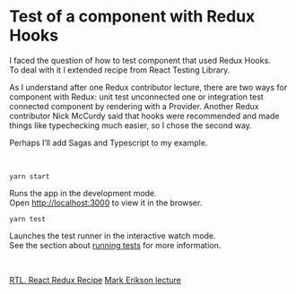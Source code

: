 # Test of a component with Redux Hooks

I faced the question of how to test component that used Redux Hooks. To deal with it I extended recipe from React Testing Library.

As I understand after one Redux contributor lecture, there are two ways for component with Redux: unit test unconnected one or integration test connected component by rendering with a Provider. Another Redux contributor Nick McCurdy said that hooks were recommended and made things like typechecking much easier, so I chose the second way.

Perhaps I’ll add Sagas and Typescript to my example.

<br />

`yarn start`

Runs the app in the development mode.<br />
Open [http://localhost:3000](http://localhost:3000) to view it in the browser.

`yarn test`

Launches the test runner in the interactive watch mode.<br />
See the section about [running tests](https://facebook.github.io/create-react-app/docs/running-tests) for more information.

<br />

[RTL. React Redux Recipe](https://testing-library.com/docs/example-react-redux)
[Mark Erikson lecture](https://youtu.be/xiKMbmDv-Vw?t=1191)
